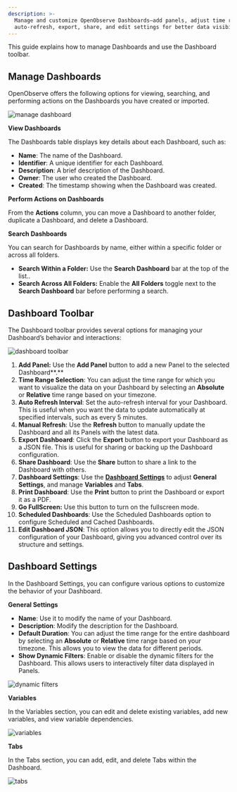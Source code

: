 ```yaml
---
description: >-
  Manage and customize OpenObserve Dashboards—add panels, adjust time ranges,
  auto-refresh, export, share, and edit settings for better data visibility.
---
```

This guide explains how to manage Dashboards and use the Dashboard toolbar. 

## Manage Dashboards

OpenObserve offers the following options for viewing, searching, and performing actions on the Dashboards you have created or imported.

![manage dashboard](../../images/dashboard-manage-1.png)

**View Dashboards**

The Dashboards table displays key details about each Dashboard, such as:

- **Name**: The name of the Dashboard.  
- **Identifier**: A unique identifier for each Dashboard.  
- **Description**: A brief description of the Dashboard.  
- **Owner**: The user who created the Dashboard.  
- **Created**: The timestamp showing when the Dashboard was created.

**Perform Actions on Dashboards**

From the **Actions** column, you can move a Dashboard to another folder, duplicate a Dashboard, and delete a Dashboard.

**Search Dashboards**

You can search for Dashboards by name, either within a specific folder or across all folders.

- **Search Within a Folder:** Use the **Search Dashboard** bar at the top of the list..  
- **Search Across All Folders:** Enable the **All Folders** toggle next to the **Search Dashboard** bar before performing a search.

## Dashboard Toolbar

The Dashboard toolbar provides several options for managing your Dashboard’s behavior and interactions:

![dashboard toolbar](../../images/dashboard-manage-2.png)

1. **Add Panel:** Use the **Add Panel** button to add a new Panel to the selected Dashboard**.**  
2. **Time Range Selection**: You can adjust the time range for which you want to visualize the data on your Dashboard by selecting an **Absolute** or **Relative** time range based on your timezone.   
3. **Auto Refresh Interval**: Set the auto-refresh interval for your Dashboard. This is useful when you want the data to update automatically at specified intervals, such as every 5 minutes.  
4. **Manual Refresh**: Use the **Refresh** button to manually update the Dashboard and all its Panels with the latest data.  
5. **Export Dashboard**: Click the **Export** button to export your Dashboard as a JSON file. This is useful for sharing or backing up the Dashboard configuration.   
6. **Share Dashboard**: Use the **Share** button to share a link to the Dashboard with others.  
7. **Dashboard Settings**: Use the [**Dashboard Settings**](#dashboard-settings) to adjust **General Settings**, and manage **Variables** and **Tabs**.  
8. **Print Dashboard**: Use the **Print** button to print the Dashboard or export it as a PDF.  
9. **Go FullScreen:** Use this button to turn on the fullscreen mode.   
10. **Scheduled Dashboards**: Use the Scheduled Dashboards option to configure Scheduled and Cached Dashboards.  
11. **Edit Dashboard JSON**: This option allows you to directly edit the JSON configuration of your Dashboard, giving you advanced control over its structure and settings.

## Dashboard Settings 

In the Dashboard Settings, you can configure various options to customize the behavior of your Dashboard.

**General Settings**

- **Name**: Use it to modify the name of your Dashboard.  
- **Description**: Modify the description for the Dashboard.  
- **Default Duration**: You can adjust the time range for the entire dashboard by selecting an **Absolute** or **Relative** time range based on your timezone. This allows you to view the data for different periods.  
- **Show Dynamic Filters**: Enable or disable the dynamic filters for the Dashboard. This allows users to interactively filter data displayed in Panels.

![dynamic filters](../../images/dashboard-manage-3.png)

**Variables**

In the Variables section, you can edit and delete existing variables, add new variables, and view variable dependencies.

![variables](../../images/dashboard-manage-4.png)

**Tabs**

In the Tabs section, you can add, edit, and delete Tabs within the Dashboard.

![tabs](../../images/dashboard-manage-5.png)


